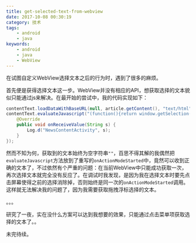 ```yaml
---
title: get-selected-text-from-webview
date: 2017-10-08 00:30:19
category: 技术
tags:
    - android
    - java
keywords:
    - android
    - java
    - WebView
---
```


在试图自定义WebView选择文本之后的行为时，遇到了很多的麻烦。

首先便是获得选择文本这一步。WebView并没有相应的API，想获取选择的文本貌似只能通过js来解决。在最开始的尝试中，我的代码实现如下：
```java
contentText.loadDataWithBaseURL(null, article.getContent(), "text/html", "UTF-8", null);
contentText.evaluateJavascript("(function(){return window.getSelection().toString()})()", new ValueCallback<String>() {
    @Override
    public void onReceiveValue(String s) {
        Log.d("NewsContentActivity", s);
    }
});
```

然而不知为何，获取到的文本始终为空字符串`""`，百思不得其解的我偶然把`evaluateJavascript`方法放到了重写的`onActionModeStarted`中，竟然可以收到正确的文本了，不过依然有个严重的问题：在当前WebView中只能成功获取一次，再次选择文本就完全没有反应了。在调试时我发现，是因为我在选择文本时要先点击屏幕使得之前的选择消除掉，否则始终是同一次的`onActionModeStarted`调用。这样就无法解决我的问题了，因为我需要获取拖拽浮标选择的文本。

。。。

研究了一夜，实在没什么方案可以达到我想要的效果，只能通过点击菜单项获取选择的文本了。。

未完待续。
